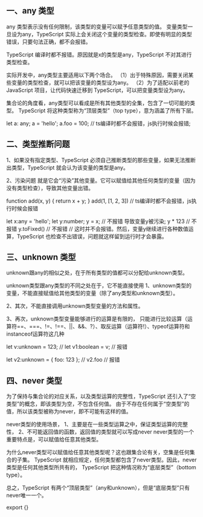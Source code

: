 
## 一、any 类型
any 类型表示没有任何限制，该类型的变量可以赋予任意类型的值。
变量类型一旦设为any，TypeScript 实际上会关闭这个变量的类型检查。即使有明显的类型错误，只要句法正确，都不会报错。

TypeScript 编译时都不报错。原因就是x的类型是any，TypeScript 不对其进行类型检查。

实际开发中，any类型主要适用以下两个场合。
（1）出于特殊原因，需要关闭某些变量的类型检查，就可以把该变量的类型设为any。
（2）为了适配以前老的 JavaScript 项目，让代码快速迁移到 TypeScript，可以把变量类型设为any。

集合论的角度看，any类型可以看成是所有其他类型的全集，包含了一切可能的类型。
TypeScript 将这种类型称为“顶层类型”（top type），意为涵盖了所有下层。


let a: any;
a = 'hello';
a.foo = 100; // ts编译时都不会报错，js执行时候会报错;


## 二、类型推断问题
1、如果没有指定类型、TypeScript 必须自己推断类型的那些变量，如果无法推断出类型，TypeScript 就会认为该变量的类型是any。

2、污染问题
就是它会“污染”其他变量。它可以赋值给其他任何类型的变量（因为没有类型检查），导致其他变量出错。

function add(x, y) {
    return x + y;
}
add(1, [1, 2, 3]) // ts编译时都不会报错，js执行时候会报错



let x:any = 'hello';
let y:number;
y = x; // 不报错 导致变量y被污染;
y * 123 // 不报错
y.toFixed() // 不报错
// 这时并不会报错。然后，变量y继续进行各种数值运算，TypeScript 也检查不出错误，问题就这样留到运行时才会暴露。


## 三、unknown 类型
unknown跟any的相似之处，在于所有类型的值都可以分配给unknown类型。

unknown类型跟any类型的不同之处在于，它不能直接使用
1、unknown类型的变量，不能直接赋值给其他类型的变量（除了any类型和unknown类型）。

2、其次，不能直接调用unknown类型变量的方法和属性。

3、再次，unknown类型变量能够进行的运算是有限的，
只能进行比较运算（运算符==、===、!=、!==、||、&&、?）、取反运算（运算符!）、typeof运算符和instanceof运算符这几种


let v:unknown = 123;
// let v1:boolean = v; // 报错

let v2:unknown = { foo: 123 };
// v2.foo  // 报错



## 四、never 类型
为了保持与集合论的对应关系，以及类型运算的完整性，TypeScript 还引入了“空类型”的概念，即该类型为空，不包含任何值。
由于不存在任何属于“空类型”的值，所以该类型被称为never，即不可能有这样的值。

never类型的使用场景，
1、主要是在一些类型运算之中，保证类型运算的完整性，
2、不可能返回值的函数，返回值的类型就可以写成never
never类型的一个重要特点是，可以赋值给任意其他类型。

为什么never类型可以赋值给任意其他类型呢？这也跟集合论有关，空集是任何集合的子集。
TypeScript 就相应规定，任何类型都包含了never类型。因此，never类型是任何其他类型所共有的，
TypeScript 把这种情况称为“底层类型”（bottom type）。

总之，TypeScript 有两个“顶层类型”（any和unknown），但是“底层类型”只有never唯一一个。






export {}